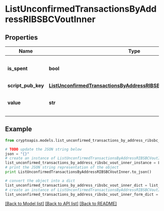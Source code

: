 # ListUnconfirmedTransactionsByAddressRIBSBCVoutInner


## Properties
Name | Type | Description | Notes
------------ | ------------- | ------------- | -------------
**is_spent** | **bool** | Defines whether the output is spent or not. | 
**script_pub_key** | [**ListUnconfirmedTransactionsByAddressRIBSBCVoutInnerScriptPubKey**](ListUnconfirmedTransactionsByAddressRIBSBCVoutInnerScriptPubKey.md) |  | 
**value** | **str** | Represents the sent/received amount. | 

## Example

```python
from cryptoapis.models.list_unconfirmed_transactions_by_address_ribsbc_vout_inner import ListUnconfirmedTransactionsByAddressRIBSBCVoutInner

# TODO update the JSON string below
json = "{}"
# create an instance of ListUnconfirmedTransactionsByAddressRIBSBCVoutInner from a JSON string
list_unconfirmed_transactions_by_address_ribsbc_vout_inner_instance = ListUnconfirmedTransactionsByAddressRIBSBCVoutInner.from_json(json)
# print the JSON string representation of the object
print ListUnconfirmedTransactionsByAddressRIBSBCVoutInner.to_json()

# convert the object into a dict
list_unconfirmed_transactions_by_address_ribsbc_vout_inner_dict = list_unconfirmed_transactions_by_address_ribsbc_vout_inner_instance.to_dict()
# create an instance of ListUnconfirmedTransactionsByAddressRIBSBCVoutInner from a dict
list_unconfirmed_transactions_by_address_ribsbc_vout_inner_form_dict = list_unconfirmed_transactions_by_address_ribsbc_vout_inner.from_dict(list_unconfirmed_transactions_by_address_ribsbc_vout_inner_dict)
```
[[Back to Model list]](../README.md#documentation-for-models) [[Back to API list]](../README.md#documentation-for-api-endpoints) [[Back to README]](../README.md)


